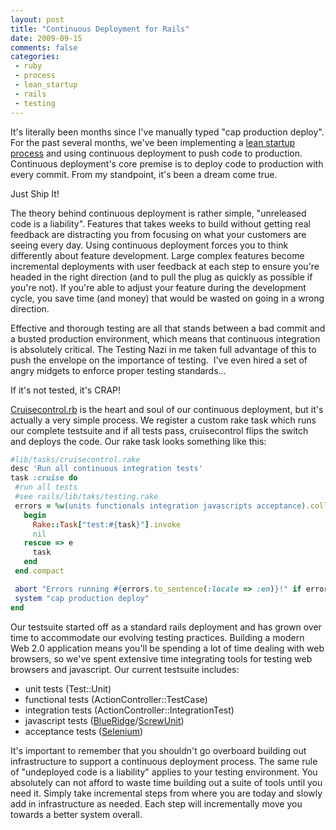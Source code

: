 ```yaml
---
layout: post
title: "Continuous Deployment for Rails"
date: 2009-09-15
comments: false
categories:
 - ruby
 - process
 - lean_startup
 - rails
 - testing
---
```


It's literally been months since I've manually typed "cap production deploy". For the past several months, we've been implementing a [lean startup process](http://www.startuplessonslearned.com/) and using continuous deployment to push code to production. Continuous deployment's core premise is to deploy code to production with every commit. From my standpoint, it's been a dream come true.




Just Ship It!


The theory behind continuous deployment is rather simple, "unreleased code is a liability". Features that takes weeks to build without getting real feedback are distracting you from focusing on what your customers are seeing every day. Using continuous deployment forces you to think differently about feature development. Large complex features become incremental deployments with user feedback at each step to ensure you're headed in the right direction (and to pull the plug as quickly as possible if you're not). If you're able to adjust your feature during the development cycle, you save time (and money) that would be wasted on going in a wrong direction.


Effective and thorough testing are all that stands between a bad commit and a busted production environment, which means that continuous integration is absolutely critical. The Testing Nazi in me taken full advantage of this to push the envelope on the importance of testing.  I've even hired a set of angry midgets to enforce proper testing standards...




If it's not tested, it's CRAP!


[Cruisecontrol.rb](http://cruisecontrolrb.thoughtworks.com/) is the heart and soul of our continuous deployment, but it's actually a very simple process. We register a custom rake task which runs our complete testsuite and if all tests pass, cruisecontrol flips the switch and deploys the code. Our rake task looks something like this:

```ruby
#lib/tasks/cruisecontrol.rake
desc 'Run all continuous integration tests'
task :cruise do
 #run all tests
 #see rails/lib/taks/testing.rake
 errors = %w(units functionals integration javascripts acceptance).collect do |task|
   begin
     Rake::Task["test:#{task}"].invoke
     nil
   rescue => e
     task
   end
 end.compact

 abort "Errors running #{errors.to_sentence(:locale => :en)}!" if errors.any?
 system "cap production deploy"
end
```


Our testsuite started off as a standard rails deployment and has grown over time to accommodate our evolving testing practices. Building a modern Web 2.0 application means you'll be spending a lot of time dealing with web browsers, so we've spent extensive time integrating tools for testing web browsers and javascript. Our current testsuite includes:

  - unit tests (Test::Unit)
  - functional tests (ActionController::TestCase)
  - integration tests (ActionController::IntegrationTest)
  - javascript tests ([BlueRidge](http://github.com/relevance/blue-ridge/tree/master)/[ScrewUnit](http://github.com/nkallen/screw-unit))
  - acceptance tests ([Selenium](http://seleniumhq.org/))

It's important to remember that you shouldn't go overboard building out infrastructure to support a continuous deployment process. The same rule of "undeployed code is a liability" applies to your testing environment. You absolutely can not afford to waste time building out a suite of tools until you need it. Simply take incremental steps from where you are today and slowly add in infrastructure as needed. Each step will incrementally move you towards a better system overall.
